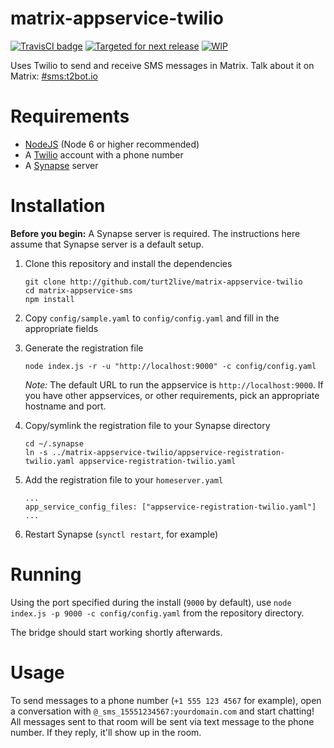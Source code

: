 # matrix-appservice-twilio

[![TravisCI badge](https://travis-ci.org/turt2live/matrix-appservice-twilio.svg?branch=master)](https://travis-ci.org/turt2live/matrix-appservice-sms) 
[![Targeted for next release](https://badge.waffle.io/turt2live/matrix-appservice-twilio.png?label=sorted&title=Targeted+for+next+release)](https://waffle.io/turt2live/waffle-matrix?utm_source=badge)
[![WIP](https://badge.waffle.io/turt2live/matrix-appservice-twilio.png?label=wip&title=WIP)](https://waffle.io/turt2live/waffle-matrix?utm_source=badge)

Uses Twilio to send and receive SMS messages in Matrix. Talk about it on Matrix: [#sms:t2bot.io](https://matrix.to/#/#sms:t2bot.io)

# Requirements

* [NodeJS](https://nodejs.org/en/) (Node 6 or higher recommended)
* A [Twilio](https://twilio.com) account with a phone number
* A [Synapse](https://github.com/matrix-org/synapse) server

# Installation

**Before you begin:** A Synapse server is required. The instructions here assume that Synapse server is a default setup.

1. Clone this repository and install the dependencies
   ```
   git clone http://github.com/turt2live/matrix-appservice-twilio
   cd matrix-appservice-sms
   npm install
   ```

2. Copy `config/sample.yaml` to `config/config.yaml` and fill in the appropriate fields
3. Generate the registration file
   ```
   node index.js -r -u "http://localhost:9000" -c config/config.yaml
   ```
   *Note:* The default URL to run the appservice is `http://localhost:9000`. If you have other appservices, or other requirements, pick an appropriate hostname and port.

4. Copy/symlink the registration file to your Synapse directory
   ```
   cd ~/.synapse
   ln -s ../matrix-appservice-twilio/appservice-registration-twilio.yaml appservice-registration-twilio.yaml
   ```

5. Add the registration file to your `homeserver.yaml`
   ```
   ...
   app_service_config_files: ["appservice-registration-twilio.yaml"]
   ...
   ```

6. Restart Synapse (`synctl restart`, for example)

# Running

Using the port specified during the install (`9000` by default), use `node index.js -p 9000 -c config/config.yaml` from the repository directory.

The bridge should start working shortly afterwards.

# Usage

To send messages to a phone number (`+1 555 123 4567` for example), open a conversation with `@_sms_15551234567:yourdomain.com` and start chatting! All messages sent to that room will be sent via text message to the phone number. If they reply, it'll show up in the room.